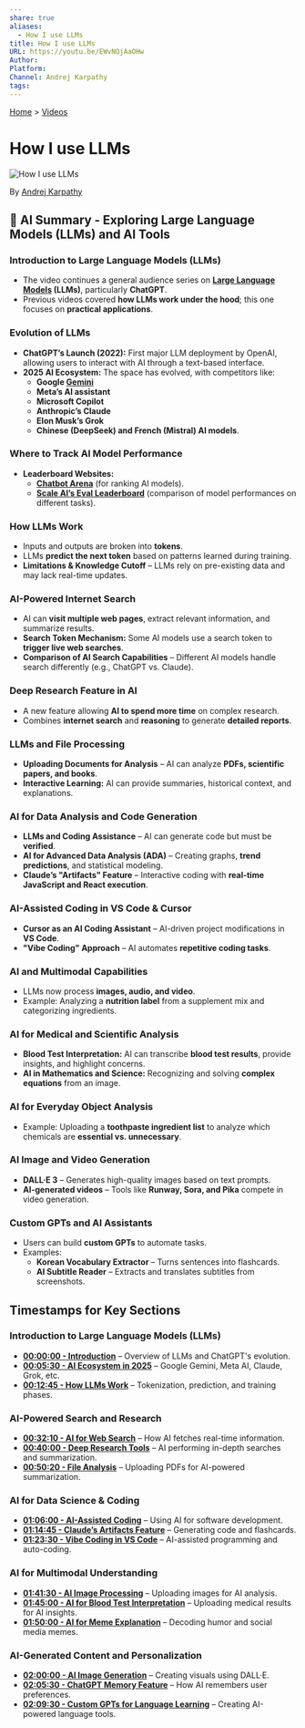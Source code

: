 ```yaml
---
share: true
aliases:
  - How I use LLMs
title: How I use LLMs
URL: https://youtu.be/EWvNQjAaOHw
Author: 
Platform: 
Channel: Andrej Karpathy
tags: 
---
```

[Home](../index.md) > [Videos](./index.md)  
# How I use LLMs  
![How I use LLMs](https://youtu.be/EWvNQjAaOHw)  
  
By [Andrej Karpathy](../people/andrej-karpathy.md)  
  
## 🤖 AI Summary - Exploring Large Language Models (LLMs) and AI Tools  
### **Introduction to Large Language Models (LLMs)**  
- The video continues a general audience series on **[Large Language Models](../topics/large-language-models.md) (LLMs)**, particularly **ChatGPT**.  
- Previous videos covered **how LLMs work under the hood**; this one focuses on **practical applications**.  
  
### **Evolution of LLMs**  
- **ChatGPT’s Launch (2022):** First major LLM deployment by OpenAI, allowing users to interact with AI through a text-based interface.  
- **2025 AI Ecosystem:** The space has evolved, with competitors like:  
  - **Google [Gemini](../software/gemini.md)**  
  - **Meta’s AI assistant**  
  - **Microsoft Copilot**  
  - **Anthropic’s Claude**  
  - **Elon Musk’s Grok**  
  - **Chinese (DeepSeek) and French (Mistral) AI models**.  
  
### **Where to Track AI Model Performance**  
- **Leaderboard Websites:**    
  - **[Chatbot Arena](https://openlm.ai/chatbot-arena)** (for ranking AI models).    
  - **[Scale AI’s Eval Leaderboard](https://scale.com/leaderboard)** (comparison of model performances on different tasks).    
  
### **How LLMs Work**  
- Inputs and outputs are broken into **tokens**.  
- LLMs **predict the next token** based on patterns learned during training.  
- **Limitations & Knowledge Cutoff** – LLMs rely on pre-existing data and may lack real-time updates.  
### **AI-Powered Internet Search**  
- AI can **visit multiple web pages**, extract relevant information, and summarize results.  
- **Search Token Mechanism:** Some AI models use a search token to **trigger live web searches**.  
- **Comparison of AI Search Capabilities** – Different AI models handle search differently (e.g., ChatGPT vs. Claude).  
  
### **Deep Research Feature in AI**  
- A new feature allowing **AI to spend more time** on complex research.  
- Combines **internet search** and **reasoning** to generate **detailed reports**.  
  
### **LLMs and File Processing**  
- **Uploading Documents for Analysis** – AI can analyze **PDFs, scientific papers, and books**.  
- **Interactive Learning:** AI can provide summaries, historical context, and explanations.  
  
### **AI for Data Analysis and Code Generation**  
- **LLMs and Coding Assistance** – AI can generate code but must be **verified**.  
- **AI for Advanced Data Analysis (ADA)** – Creating graphs, **trend predictions**, and statistical modeling.  
- **Claude’s "Artifacts" Feature** – Interactive coding with **real-time JavaScript and React execution**.  
  
### **AI-Assisted Coding in VS Code & Cursor**  
- **Cursor as an AI Coding Assistant** – AI-driven project modifications in **VS Code**.  
- **"Vibe Coding" Approach** – AI automates **repetitive coding tasks**.  
  
### **AI and Multimodal Capabilities**  
- LLMs now process **images, audio, and video**.  
- Example: Analyzing a **nutrition label** from a supplement mix and categorizing ingredients.  
  
### **AI for Medical and Scientific Analysis**  
- **Blood Test Interpretation:** AI can transcribe **blood test results**, provide insights, and highlight concerns.  
- **AI in Mathematics and Science:** Recognizing and solving **complex equations** from an image.  
  
### **AI for Everyday Object Analysis**  
- Example: Uploading a **toothpaste ingredient list** to analyze which chemicals are **essential vs. unnecessary**.  
  
### **AI Image and Video Generation**  
- **DALL·E 3** – Generates high-quality images based on text prompts.  
- **AI-generated videos** – Tools like **Runway, Sora, and Pika** compete in video generation.  
  
### **Custom GPTs and AI Assistants**  
- Users can build **custom GPTs** to automate tasks.  
- Examples:  
  - **Korean Vocabulary Extractor** – Turns sentences into flashcards.  
  - **AI Subtitle Reader** – Extracts and translates subtitles from screenshots.  
  
## **Timestamps for Key Sections**  
### **Introduction to Large Language Models (LLMs)**  
- **[00:00:00 - Introduction](https://youtu.be/EWvNQjAaOHw&t=0)** – Overview of LLMs and ChatGPT's evolution.    
- **[00:05:30 - AI Ecosystem in 2025](https://youtu.be/EWvNQjAaOHw&t=330)** – Google Gemini, Meta AI, Claude, Grok, etc.    
- **[00:12:45 - How LLMs Work](https://youtu.be/EWvNQjAaOHw&t=765)** – Tokenization, prediction, and training phases.    
  
### **AI-Powered Search and Research**  
- **[00:32:10 - AI for Web Search](https://youtu.be/EWvNQjAaOHw&t=1930)** – How AI fetches real-time information.    
- **[00:40:00 - Deep Research Tools](https://youtu.be/EWvNQjAaOHw&t=2400)** – AI performing in-depth searches and summarization.    
- **[00:50:20 - File Analysis](https://youtu.be/EWvNQjAaOHw&t=3020)** – Uploading PDFs for AI-powered summarization.    
  
### **AI for Data Science & Coding**  
- **[01:06:00 - AI-Assisted Coding](https://youtu.be/EWvNQjAaOHw&t=3960)** – Using AI for software development.    
- **[01:14:45 - Claude’s Artifacts Feature](https://youtu.be/EWvNQjAaOHw&t=4485)** – Generating code and flashcards.    
- **[01:23:30 - Vibe Coding in VS Code](https://youtu.be/EWvNQjAaOHw&t=5010)** – AI-assisted programming and auto-coding.    
  
### **AI for Multimodal Understanding**  
- **[01:41:30 - AI Image Processing](https://youtu.be/EWvNQjAaOHw&t=6090)** – Uploading images for AI analysis.    
- **[01:45:00 - AI for Blood Test Interpretation](https://youtu.be/EWvNQjAaOHw&t=6300)** – Uploading medical results for AI insights.    
- **[01:50:00 - AI for Meme Explanation](https://youtu.be/EWvNQjAaOHw&t=6600)** – Decoding humor and social media memes.    
  
### **AI-Generated Content and Personalization**  
- **[02:00:00 - AI Image Generation](https://youtu.be/EWvNQjAaOHw&t=7200)** – Creating visuals using DALL·E.    
- **[02:05:30 - ChatGPT Memory Feature](https://youtu.be/EWvNQjAaOHw&t=7530)** – How AI remembers user preferences.    
- **[02:09:30 - Custom GPTs for Language Learning](https://youtu.be/EWvNQjAaOHw&t=7770)** – Creating AI-powered language tools.    
